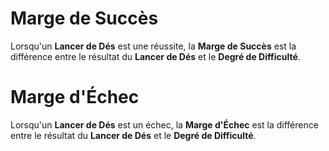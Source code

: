 # Marge de Succès
Lorsqu'un **Lancer de Dés** est une réussite, la **Marge de Succès** est la différence entre le résultat du **Lancer de Dés** et le **Degré de Difficulté**.

# Marge d'Échec
Lorsqu'un **Lancer de Dés** est un échec, la **Marge d'Échec** est la différence entre le résultat du **Lancer de Dés** et le **Degré de Difficulté**.
